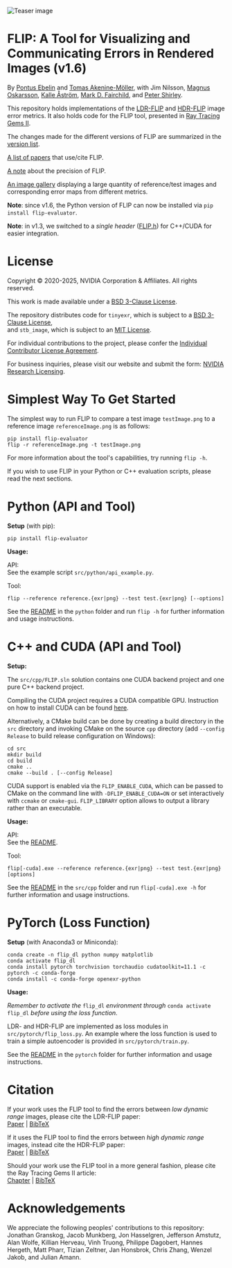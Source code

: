 ![Teaser image](images/teaser.png "Teaser image")

# FLIP: A Tool for Visualizing and Communicating Errors in Rendered Images (v1.6)

By
[Pontus Ebelin](https://research.nvidia.com/person/pontus-ebelin)
and
[Tomas Akenine-Möller](https://research.nvidia.com/person/tomas-akenine-m%C3%B6ller),
with
Jim Nilsson,
[Magnus Oskarsson](https://www1.maths.lth.se/matematiklth/personal/magnuso/),
[Kalle Åström](https://www.maths.lu.se/staff/kalleastrom/),
[Mark D. Fairchild](https://www.rit.edu/directory/mdfpph-mark-fairchild),
and
[Peter Shirley](https://research.nvidia.com/person/peter-shirley).

This repository holds implementations of the [LDR-FLIP](https://research.nvidia.com/publication/2020-07_FLIP)
and [HDR-FLIP](https://research.nvidia.com/publication/2021-05_HDR-FLIP) image error metrics.
It also holds code for the FLIP tool, presented in [Ray Tracing Gems II](https://www.realtimerendering.com/raytracinggems/rtg2/index.html).

The changes made for the different versions of FLIP are summarized in the [version list](https://github.com/NVlabs/flip/blob/main/misc/versionList.md).

[A list of papers](https://github.com/NVlabs/flip/blob/main/misc/papersUsingFLIP.md) that use/cite FLIP.

[A note](https://github.com/NVlabs/flip/blob/main/misc/precision.md) about the precision of FLIP.

[An image gallery](https://research.nvidia.com/node/3525) displaying a large quantity of reference/test images and corresponding error maps from
different metrics.

**Note**: since v1.6, the Python version of FLIP can now be installed via `pip install flip-evaluator`.

**Note**: in v1.3, we switched to a *single header* ([FLIP.h](src/cpp/FLIP.h)) for C++/CUDA for easier integration.

# License

Copyright © 2020-2025, NVIDIA Corporation & Affiliates. All rights reserved.

This work is made available under a [BSD 3-Clause License](LICENSE).

The repository distributes code for `tinyexr`, which is subject to a [BSD 3-Clause License](https://github.com/NVlabs/flip/blob/main/misc/LICENSE-third-party.md#bsd-3-clause-license),<br>
and `stb_image`, which is subject to an [MIT License](https://github.com/NVlabs/flip/blob/main/misc/LICENSE-third-party.md#mit-license).

For individual contributions to the project, please confer the [Individual Contributor License Agreement](https://github.com/NVlabs/flip/blob/main/misc/CLA.md).

For business inquiries, please visit our website and submit the form: [NVIDIA Research Licensing](https://www.nvidia.com/en-us/research/inquiries/).

# Simplest Way To Get Started
The simplest way to run FLIP to compare a test image `testImage.png` to a reference image `referenceImage.png` is as follows:
```
pip install flip-evaluator
flip -r referenceImage.png -t testImage.png
```
For more information about the tool's capabilities, try running `flip -h`.

If you wish to use FLIP in your Python or C++ evaluation scripts, please read the next sections.

# Python (API and Tool)
**Setup** (with pip):
```
pip install flip-evaluator
```

**Usage:**<br>

API:<br>
See the example script `src/python/api_example.py`.

Tool:
```
flip --reference reference.{exr|png} --test test.{exr|png} [--options]
```

See the [README](https://github.com/NVlabs/flip/blob/main/src/python/README.md) in the `python` folder and run `flip -h` for further information and usage instructions.

# C++ and CUDA (API and Tool)
**Setup:**

The `src/cpp/FLIP.sln` solution contains one CUDA backend project and one pure C++ backend project.

Compiling the CUDA project requires a CUDA compatible GPU. Instruction on how to install CUDA can be found [here](https://docs.nvidia.com/cuda/cuda-installation-guide-microsoft-windows/index.html).

Alternatively, a CMake build can be done by creating a build directory in the `src` directory and invoking CMake on the source `cpp` directory (add `--config Release` to build release configuration on Windows):

```
cd src
mkdir build
cd build
cmake ..
cmake --build . [--config Release]
```

CUDA support is enabled via the `FLIP_ENABLE_CUDA`, which can be passed to CMake on the command line with
`-DFLIP_ENABLE_CUDA=ON` or set interactively with `ccmake` or `cmake-gui`.
`FLIP_LIBRARY` option allows to output a library rather than an executable.

**Usage:**<br>

API:<br>
See the [README](https://github.com/NVlabs/flip/blob/main/src/cpp/README.md).

Tool:
```
flip[-cuda].exe --reference reference.{exr|png} --test test.{exr|png} [options]
```

See the [README](https://github.com/NVlabs/flip/blob/main/src/cpp/README.md) in the `src/cpp` folder and run `flip[-cuda].exe -h` for further information and usage instructions.

# PyTorch (Loss Function)
**Setup** (with Anaconda3 or Miniconda):
```
conda create -n flip_dl python numpy matplotlib
conda activate flip_dl
conda install pytorch torchvision torchaudio cudatoolkit=11.1 -c pytorch -c conda-forge
conda install -c conda-forge openexr-python
```

**Usage:**

*Remember to activate the* `flip_dl` *environment through* `conda activate flip_dl` *before using the loss function.*

LDR- and HDR-FLIP are implemented as loss modules in `src/pytorch/flip_loss.py`. An example where the loss function is used to train a simple autoencoder is provided in `src/pytorch/train.py`.

See the [README](https://github.com/NVlabs/flip/blob/main/src/pytorch/README.md) in the `pytorch` folder for further information and usage instructions.

# Citation
If your work uses the FLIP tool to find the errors between *low dynamic range* images,
please cite the LDR-FLIP paper:<br>
[Paper](https://research.nvidia.com/publication/2020-07_FLIP) | [BibTeX](https://github.com/NVlabs/flip/blob/main/misc/LDRFLIP.txt)

If it uses the FLIP tool to find the errors between *high dynamic range* images,
instead cite the HDR-FLIP paper:<br>
[Paper](https://research.nvidia.com/publication/2021-05_HDR-FLIP) | [BibTeX](https://github.com/NVlabs/flip/blob/main/misc/HDRFLIP.txt)

Should your work use the FLIP tool in a more general fashion, please cite the Ray Tracing Gems II article:<br>
[Chapter](https://link.springer.com/chapter/10.1007%2F978-1-4842-7185-8_19) | [BibTeX](https://github.com/NVlabs/flip/blob/main/misc/FLIP.txt)

# Acknowledgements
We appreciate the following peoples' contributions to this repository:
Jonathan Granskog, Jacob Munkberg, Jon Hasselgren, Jefferson Amstutz, Alan Wolfe, Killian Herveau, Vinh Truong, Philippe Dagobert, Hannes Hergeth, Matt Pharr, Tizian Zeltner, Jan Honsbrok, Chris Zhang, Wenzel Jakob, and Julian Amann.
